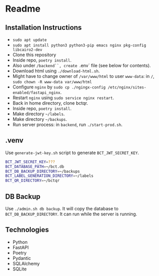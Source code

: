 # Readme

## Installation Instructions

* `sudo apt update`
* `sudo apt install python3 python3-pip emacs nginx pkg-config libcairo2-dev`
* Clone this repository
* Inside repo, `poetry install`.
* Also under `/backend``, create `.env` file (see below for contents).
* Download html using `./download-html.sh`.
* Might have to change owner of `/var/www/html` to user `www-data`: in `/`, `sudo chown -R www-data var/www/html`
* Configure `nginx` by `sudo cp ./ngingx-config /etc/nginx/sites-enabled/fastapi_nginx`.
* Restart `nginx` using `sudo service nginx restart`.
* Back in home directory, clone bctqr.
* Inside repo, `poetry install`.
* Make directory `~/labels`.
* Make directory `~/backups`.
* Run server process: in `backend`, run `./start-prod.sh`.

## .venv

Use `generate-jwt-key.sh` script to generate `BCT_JWT_SECRET_KEY`.

```bash
BCT_JWT_SECRET_KEY=???
BCT_DATABASE_PATH=~/bct.db
BCT_DB_BACKUP_DIRECTORY=~/backups
BCT_LABEL_GENERATION_DIRECTORY=~/labels
BCT_QR_DIRECTORY=~/bctqr
```

## DB Backup

Use `./admin.sh db backup`.
It will copy the database to `BCT_DB_BACKUP_DIRECTORY`.
It can run while the server is running.

## Technologies

* Python
* FastAPI
* Poetry
* Pydantic
* SQLAlchemy
* SQLite
